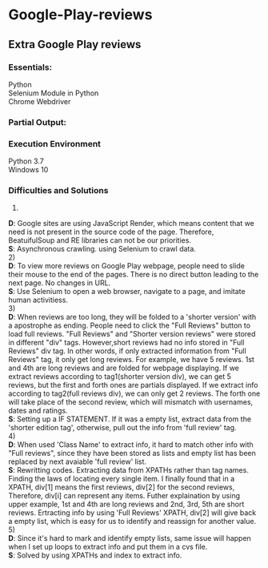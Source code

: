 # Google-Play-reviews
## Extra Google Play reviews

### Essentials: <br>
   Python <br>
   Selenium Module in Python <br>
   Chrome Webdriver <br>
    
### Partial Output:<br>

### Execution Environment
   Python 3.7 <br>
   Windows 10


### Difficulties and Solutions

   1) <br>
   **D**: Google sites are using JavaScript Render, which means content that we need is not present in the source code of the page. Therefore, BeatuifulSoup and RE libraries can not be our priorities.<br>
   **S**: Asynchronous crawling. using Selenium to crawl data.<br>
   2) <br>
   **D**: To view more reviews on Google Play webpage, people need to slide their mouse to the end of the pages. There is no direct button leading to the next page. No changes in URL.<br>
   **S**: Use Selenium to open a web browser, navigate to a page, and imitate human activitiess. <br>
   3) <br>
   **D**: When reviews are too long, they will be folded to a 'shorter version' with a apostrophe as ending. People need to click the "Full Reviews" button to load full reviews. "Full Reviews" and "Shorter version reviews" were stored in different "div" tags. However,short reviews had no info stored in "Full Reviews" div tag. In other words, if only extracted information from "Full Reviews" tag, it only get long reviews. For example, we have 5 reviews. 1st and 4th are long reviews and are folded for webpage displaying. If we extract reviews according to tag1(shorter version div), we can get 5 reviews, but the first and forth ones are partials displayed. If we extract info according to tag2(full reviews div), we can only get 2 reviews. The forth one will take place of the second review, which will mismatch with usernames, dates and ratings.<br> 
   **S**: Setting up a IF STATEMENT. If it was a empty list, extract data from the 'shorter edition tag', otherwise, pull out the info from 'full review' tag. <br>
   4) <br>
   **D**: When used 'Class Name' to extract info, it hard to match other info with "Full reviews", since they have been stored as lists and empty list has been replaced by next avaiable 'full review' list.<br>
   **S**: Rewritting codes. Extracting data from XPATHs rather than tag names. Finding the laws of locating every single item. I finally found that in a XPATH, div[1] means the first reviews, div[2] for the second reviews, Therefore, div[i] can represent any items. Futher explaination by using upper example, 1st and 4th are long reviews and 2nd, 3rd, 5th are short reviews. Ertracting info by using 'Full Reviews' XPATH, div[2] will give back a empty list, which is easy for us to identify and reassign for another value. <br>
   5) <br>
   **D**: Since it's hard to mark and identify empty lists, same issue will happen when I set up loops to extract info and put them in a cvs file.<br>
   **S**: Solved by using XPATHs and index to extract info.  
      
      
 





